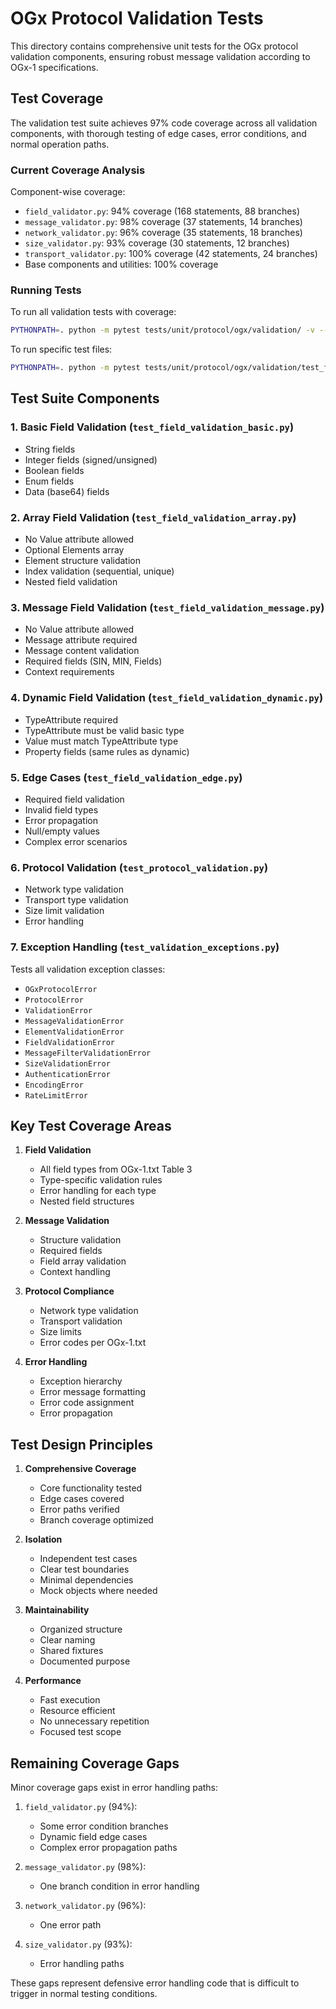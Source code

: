 # OGx Protocol Validation Tests

This directory contains comprehensive unit tests for the OGx protocol validation components, ensuring robust message validation according to OGx-1 specifications.

## Test Coverage

The validation test suite achieves 97% code coverage across all validation components, with thorough testing of edge cases, error conditions, and normal operation paths.

### Current Coverage Analysis

Component-wise coverage:
- `field_validator.py`: 94% coverage (168 statements, 88 branches)
- `message_validator.py`: 98% coverage (37 statements, 14 branches)
- `network_validator.py`: 96% coverage (35 statements, 18 branches)
- `size_validator.py`: 93% coverage (30 statements, 12 branches)
- `transport_validator.py`: 100% coverage (42 statements, 24 branches)
- Base components and utilities: 100% coverage

### Running Tests

To run all validation tests with coverage:
```bash
PYTHONPATH=. python -m pytest tests/unit/protocol/ogx/validation/ -v --cov=src/protocols/ogx/validation --cov-report=term-missing
```

To run specific test files:
```bash
PYTHONPATH=. python -m pytest tests/unit/protocol/ogx/validation/test_field_validation_basic.py -v
```

## Test Suite Components

### 1. Basic Field Validation (`test_field_validation_basic.py`)
- String fields
- Integer fields (signed/unsigned)
- Boolean fields
- Enum fields
- Data (base64) fields

### 2. Array Field Validation (`test_field_validation_array.py`)
- No Value attribute allowed
- Optional Elements array
- Element structure validation
- Index validation (sequential, unique)
- Nested field validation

### 3. Message Field Validation (`test_field_validation_message.py`)
- No Value attribute allowed
- Message attribute required
- Message content validation
- Required fields (SIN, MIN, Fields)
- Context requirements

### 4. Dynamic Field Validation (`test_field_validation_dynamic.py`)
- TypeAttribute required
- TypeAttribute must be valid basic type
- Value must match TypeAttribute type
- Property fields (same rules as dynamic)

### 5. Edge Cases (`test_field_validation_edge.py`)
- Required field validation
- Invalid field types
- Error propagation
- Null/empty values
- Complex error scenarios

### 6. Protocol Validation (`test_protocol_validation.py`)
- Network type validation
- Transport type validation
- Size limit validation
- Error handling

### 7. Exception Handling (`test_validation_exceptions.py`)
Tests all validation exception classes:
- `OGxProtocolError`
- `ProtocolError`
- `ValidationError`
- `MessageValidationError`
- `ElementValidationError`
- `FieldValidationError`
- `MessageFilterValidationError`
- `SizeValidationError`
- `AuthenticationError`
- `EncodingError`
- `RateLimitError`

## Key Test Coverage Areas

1. **Field Validation**
   - All field types from OGx-1.txt Table 3
   - Type-specific validation rules
   - Error handling for each type
   - Nested field structures

2. **Message Validation**
   - Structure validation
   - Required fields
   - Field array validation
   - Context handling

3. **Protocol Compliance**
   - Network type validation
   - Transport validation
   - Size limits
   - Error codes per OGx-1.txt

4. **Error Handling**
   - Exception hierarchy
   - Error message formatting
   - Error code assignment
   - Error propagation

## Test Design Principles

1. **Comprehensive Coverage**
   - Core functionality tested
   - Edge cases covered
   - Error paths verified
   - Branch coverage optimized

2. **Isolation**
   - Independent test cases
   - Clear test boundaries
   - Minimal dependencies
   - Mock objects where needed

3. **Maintainability**
   - Organized structure
   - Clear naming
   - Shared fixtures
   - Documented purpose

4. **Performance**
   - Fast execution
   - Resource efficient
   - No unnecessary repetition
   - Focused test scope

## Remaining Coverage Gaps

Minor coverage gaps exist in error handling paths:

1. `field_validator.py` (94%):
   - Some error condition branches
   - Dynamic field edge cases
   - Complex error propagation paths

2. `message_validator.py` (98%):
   - One branch condition in error handling

3. `network_validator.py` (96%):
   - One error path

4. `size_validator.py` (93%):
   - Error handling paths

These gaps represent defensive error handling code that is difficult to trigger in normal testing conditions.
